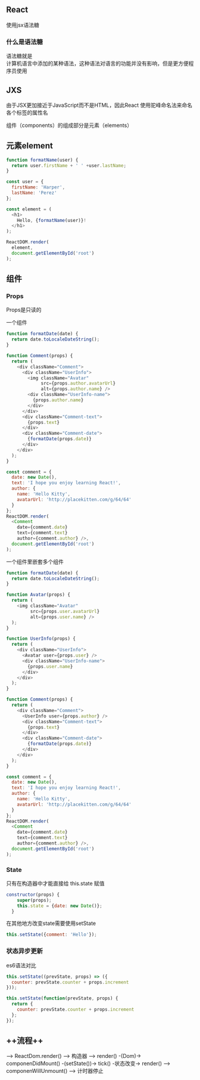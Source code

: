 ## React
使用jsx语法糖

### 什么是语法糖
语法糖就是  
计算机语言中添加的某种语法，这种语法对语言的功能并没有影响，但是更方便程序员使用

## JXS
由于JSX更加接近于JavaScript而不是HTML，因此React 使用驼峰命名法来命名各个标签的属性名

组件（components）的组成部分是元素（elements）

## 元素element
```js
function formatName(user) {
  return user.firstName + ' ' +user.lastName;
}

const user = {
  firstName: 'Harper',
  lastName: 'Perez'
};

const element = (
  <h1>
    Hello, {formatName(user)}!
  </h1>
);

ReactDOM.render(
  element,
  document.getElementById('root')
);

```
## 组件

### Props

Props是只读的

一个组件

```js
function formatDate(date) {
  return date.toLocaleDateString();
}

function Comment(props) {
  return (
    <div className="Comment">
      <div className="UserInfo">
        <img className="Avatar"
             src={props.author.avatarUrl}
             alt={props.author.name} />
        <div className="UserInfo-name">
          {props.author.name}
        </div>
      </div>
      <div className="Comment-text">
        {props.text}
      </div>
      <div className="Comment-date">
        {formatDate(props.date)}
      </div>
    </div>
  );
}

const comment = {
  date: new Date(),
  text: 'I hope you enjoy learning React!',
  author: {
    name: 'Hello Kitty',
    avatarUrl: 'http://placekitten.com/g/64/64'
  }
};
ReactDOM.render(
  <Comment
    date={comment.date}
    text={comment.text}
    author={comment.author} />,
  document.getElementById('root')
);
```

一个组件里嵌套多个组件
```js
function formatDate(date) {
  return date.toLocaleDateString();
}

function Avatar(props) {
  return (
    <img className="Avatar"
         src={props.user.avatarUrl}
         alt={props.user.name} />
  );
}

function UserInfo(props) {
  return (
    <div className="UserInfo">
      <Avatar user={props.user} />
      <div className="UserInfo-name">
        {props.user.name}
      </div>
    </div>
  );
}

function Comment(props) {
  return (
    <div className="Comment">
      <UserInfo user={props.author} />
      <div className="Comment-text">
        {props.text}
      </div>
      <div className="Comment-date">
        {formatDate(props.date)}
      </div>
    </div>
  );
}

const comment = {
  date: new Date(),
  text: 'I hope you enjoy learning React!',
  author: {
    name: 'Hello Kitty',
    avatarUrl: 'http://placekitten.com/g/64/64'
  }
};
ReactDOM.render(
  <Comment
    date={comment.date}
    text={comment.text}
    author={comment.author} />,
  document.getElementById('root')
);
```
### State
只有在构造器中才能直接给 this.state 赋值  
```js
constructor(props) {
    super(props);
    this.state = {date: new Date()};
  }
```

在其他地方改变state需要使用setState
```js
this.setState({comment: 'Hello'});
```

### 状态异步更新
es6语法对比

```js
this.setState((prevState, props) => ({
  counter: prevState.counter + props.increment
}));

this.setState(function(prevState, props) {
  return {
    counter: prevState.counter + props.increment
  };
});
```

## ++流程++

<Clock/> --> ReactDom.render() --> 构造器 --> render() -(Dom)-> componenDidMount() -(setState())-> tick() -状态改变-> render() --> componenWillUnmount()  --> 计时器停止
